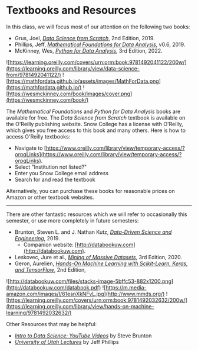 # Textbooks and Resources
In this class, we will focus most of our attention on the following two books:
* Grus, Joel, [*Data Science from Scratch*](https://learning.oreilly.com/library/view/data-science-from/9781492041122/), 2nd Edition, 2019.
* Phillips, Jeff, [*Mathematical Foundations for Data Analysis*](https://mathfordata.github.io/), v0.6, 2019.
* McKinney, Wes, [*Python for Data Analysis*](https://wesmckinney.com/book/), 3rd Edition, 2022.

![https://learning.oreilly.com/covers/urn:orm:book:9781492041122/200w/](https://learning.oreilly.com/library/view/data-science-from/9781492041122/) ![https://mathfordata.github.io/assets/images/MathForData.png](https://mathfordata.github.io/) ![https://wesmckinney.com/book/images/cover.png](https://wesmckinney.com/book/)

The *Mathematical Foundations* and *Python for Data Analysis* books are available for free. The *Data Science from Scratch* textbook is available on the O'Reilly publishing website. Snow College has a license with O'Reilly, which gives you free access to this book and many others. Here is how to access O'Reilly textbooks:
* Navigate to [https://www.oreilly.com/library/view/temporary-access/?orpqLinks](https://www.oreilly.com/library/view/temporary-access/?orpqLinks).
* Select "Institution not listed?"
* Enter you Snow College email address
* Search for and read the textbook

Alternatively, you can purchase these books for reasonable prices on Amazon or other textbook websites.

-----
There are other fantastic resources which we will refer to occasionally this semester, or use more completely in future semesters:
* Brunton, Steven L. and J. Nathan Kutz, [*Data-Driven Science and Engineering*](http://databookuw.com/databook.pdf), 2019.
  * Companion website: [http://databookuw.com](http://databookuw.com).
* Leskovec, Jure et al., [*Mining of Massive Datasets*](http://www.mmds.org/), 3rd Edition, 2020.
* Geron, Aurelien, [*Hands-On Machine Learning with Scikit-Learn, Keras, and TensorFlow*](https://learning.oreilly.com/library/view/hands-on-machine-learning/9781492032632/), 2nd Edition, 

![http://databookuw.com/files/stacks-image-5bffc53-882x1200.png](http://databookuw.com/databook.pdf) ![https://m.media-amazon.com/images/I/61esnXkNFvL.jpg](http://www.mmds.org/) ![https://learning.oreilly.com/covers/urn:orm:book:9781492032632/200w/](https://learning.oreilly.com/library/view/hands-on-machine-learning/9781492032632/) 

Other Resources that may be helpful:
* [*Intro to Data Science: YouTube Videos*](https://www.youtube.com/playlist?list=PLMrJAkhIeNNQV7wi9r7Kut8liLFMWQOXn) by Steve Brunton
* [*University of Utah Lectures*](https://www.cs.utah.edu/~jeffp/teaching/FoDA-2021/FoDA.html) by Jeff Phillips
